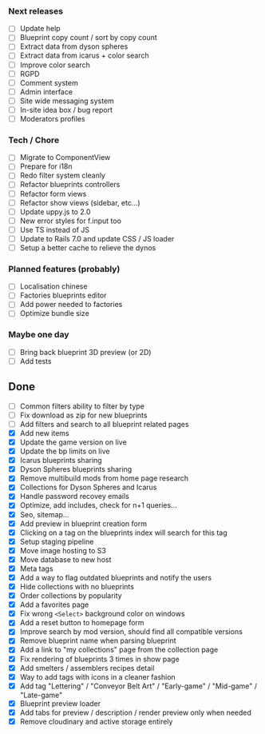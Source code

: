### Next releases
- [ ] Update help
- [ ] Blueprint copy count / sort by copy count
- [ ] Extract data from dyson spheres
- [ ] Extract data from icarus + color search
- [ ] Improve color search
- [ ] RGPD
- [ ] Comment system
- [ ] Admin interface
- [ ] Site wide messaging system
- [ ] In-site idea box / bug report
- [ ] Moderators profiles

### Tech / Chore
- [ ] Migrate to ComponentView
- [ ] Prepare for i18n
- [ ] Redo filter system cleanly
- [ ] Refactor blueprints controllers
- [ ] Refactor form views
- [ ] Refactor show views (sidebar, etc...)
- [ ] Update uppy.js to 2.0
- [ ] New error styles for f.input too
- [ ] Use TS instead of JS
- [ ] Update to Rails 7.0 and update CSS / JS loader
- [ ] Setup a better cache to relieve the dynos

### Planned features (probably)
- [ ] Localisation chinese
- [ ] Factories blueprints editor
- [ ] Add power needed to factories
- [ ] Optimize bundle size

### Maybe one day
- [ ] Bring back blueprint 3D preview (or 2D)
- [ ] Add tests

## Done
- [ ] Common filters ability to filter by type
- [ ] Fix download as zip for new blueprints
- [ ] Add filters and search to all blueprint related pages
- [x] Add new items
- [x] Update the game version on live
- [x] Update the bp limits on live
- [x] Icarus blueprints sharing
- [x] Dyson Spheres blueprints sharing
- [x] Remove multibuild mods from home page research
- [x] Collections for Dyson Spheres and Icarus
- [x] Handle password recovey emails
- [x] Optimize, add includes, check for n+1 queries...
- [x] Seo, sitemap...
- [x] Add preview in blueprint creation form
- [x] Clicking on a tag on the blueprints index will search for this tag
- [x] Setup staging pipeline
- [x] Move image hosting to S3
- [x] Move database to new host
- [x] Meta tags
- [x] Add a way to flag outdated blueprints and notify the users
- [x] Hide collections with no blueprints
- [x] Order collections by popularity
- [x] Add a favorites page
- [x] Fix wrong `<Select>` background color on windows
- [x] Add a reset button to homepage form
- [x] Improve search by mod version, should find all compatible versions
- [x] Remove blueprint name when parsing blueprint
- [x] Add a link to "my collections" page from the collection page
- [x] Fix rendering of blueprints 3 times in show page
- [x] Add smelters / assemblers recipes detail
- [x] Way to add tags with icons in a cleaner fashion
- [x] Add tag "Lettering" / "Conveyor Belt Art" / "Early-game" / "Mid-game" / "Late-game"
- [x] Blueprint preview loader
- [x] Add tabs for preview / description / render preview only when needed
- [x] Remove cloudinary and active storage entirely